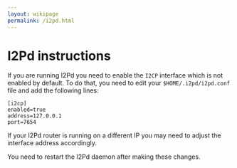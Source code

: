 ```yaml
---
layout: wikipage
permalink: /i2pd.html
---
```


# I2Pd instructions

If you are running I2Pd you need to enable the `I2CP` interface which is not enabled by default.  To do that, you need to edit your `$HOME/.i2pd/i2pd.conf` file and add the following lines:

```
[i2cp]
enabled=true
address=127.0.0.1
port=7654
```

If your I2Pd router is running on a different IP you may need to adjust the interface address accordingly.

You need to restart the I2Pd daemon after making these changes.
